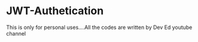 # JWT-Authetication
This is only for personal uses....All the codes are written by Dev Ed youtube channel 
